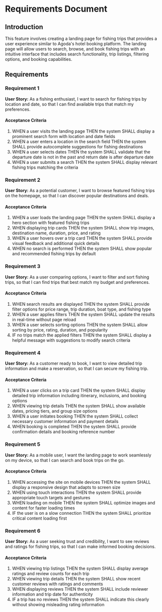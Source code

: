 # Requirements Document

## Introduction

This feature involves creating a landing page for fishing trips that provides a user experience similar to Agoda's hotel booking platform. The landing page will allow users to search, browse, and book fishing trips with an intuitive interface that includes search functionality, trip listings, filtering options, and booking capabilities.

## Requirements

### Requirement 1

**User Story:** As a fishing enthusiast, I want to search for fishing trips by location and date, so that I can find available trips that match my preferences.

#### Acceptance Criteria

1. WHEN a user visits the landing page THEN the system SHALL display a prominent search form with location and date fields
2. WHEN a user enters a location in the search field THEN the system SHALL provide autocomplete suggestions for fishing destinations
3. WHEN a user selects dates THEN the system SHALL validate that the departure date is not in the past and return date is after departure date
4. WHEN a user submits a search THEN the system SHALL display relevant fishing trips matching the criteria

### Requirement 2

**User Story:** As a potential customer, I want to browse featured fishing trips on the homepage, so that I can discover popular destinations and deals.

#### Acceptance Criteria

1. WHEN a user loads the landing page THEN the system SHALL display a hero section with featured fishing trips
2. WHEN displaying trip cards THEN the system SHALL show trip images, destination name, duration, price, and rating
3. WHEN a user hovers over a trip card THEN the system SHALL provide visual feedback and additional quick details
4. WHEN no search is performed THEN the system SHALL show popular and recommended fishing trips by default

### Requirement 3

**User Story:** As a user comparing options, I want to filter and sort fishing trips, so that I can find trips that best match my budget and preferences.

#### Acceptance Criteria

1. WHEN search results are displayed THEN the system SHALL provide filter options for price range, trip duration, boat type, and fishing type
2. WHEN a user applies filters THEN the system SHALL update the results in real-time without page reload
3. WHEN a user selects sorting options THEN the system SHALL allow sorting by price, rating, duration, and popularity
4. IF no trips match the applied filters THEN the system SHALL display a helpful message with suggestions to modify search criteria

### Requirement 4

**User Story:** As a customer ready to book, I want to view detailed trip information and make a reservation, so that I can secure my fishing trip.

#### Acceptance Criteria

1. WHEN a user clicks on a trip card THEN the system SHALL display detailed trip information including itinerary, inclusions, and booking options
2. WHEN viewing trip details THEN the system SHALL show available dates, pricing tiers, and group size options
3. WHEN a user initiates booking THEN the system SHALL collect necessary customer information and payment details
4. WHEN booking is completed THEN the system SHALL provide confirmation details and booking reference number

### Requirement 5

**User Story:** As a mobile user, I want the landing page to work seamlessly on my device, so that I can search and book trips on the go.

#### Acceptance Criteria

1. WHEN accessing the site on mobile devices THEN the system SHALL display a responsive design that adapts to screen size
2. WHEN using touch interactions THEN the system SHALL provide appropriate touch targets and gestures
3. WHEN loading on mobile THEN the system SHALL optimize images and content for faster loading times
4. IF the user is on a slow connection THEN the system SHALL prioritize critical content loading first

### Requirement 6

**User Story:** As a user seeking trust and credibility, I want to see reviews and ratings for fishing trips, so that I can make informed booking decisions.

#### Acceptance Criteria

1. WHEN viewing trip listings THEN the system SHALL display average ratings and review counts for each trip
2. WHEN viewing trip details THEN the system SHALL show recent customer reviews with ratings and comments
3. WHEN displaying reviews THEN the system SHALL include reviewer information and trip date for authenticity
4. IF a trip has no reviews THEN the system SHALL indicate this clearly without showing misleading rating information